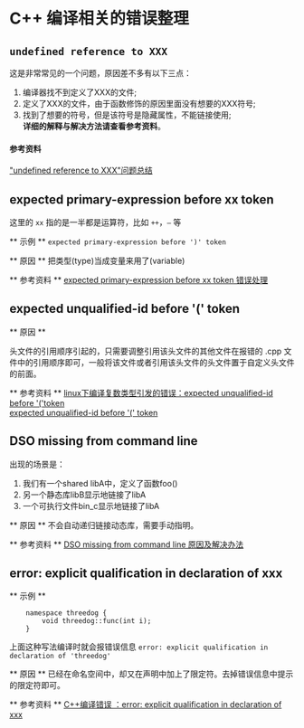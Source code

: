 # C++ 编译相关的错误整理

## `undefined reference to XXX`
这是非常常见的一个问题，原因差不多有以下三点：
1. 编译器找不到定义了XXX的文件;  
2. 定义了XXX的文件，由于函数修饰的原因里面没有想要的XXX符号;  
3. 找到了想要的符号，但是该符号是隐藏属性，不能链接使用;  
**详细的解释与解决方法请查看参考资料**。  

#### 参考资料
["undefined reference to XXX"问题总结](https://zhuanlan.zhihu.com/p/81681440)  

## expected primary-expression before xx token
这里的 `xx` 指的是一半都是运算符，比如 `++`，`—` 等  

** 示例 **
`expected primary-expression before ')' token`

** 原因 **
把类型(type)当成变量来用了(variable)  

** 参考资料 **
[expected primary-expression before xx token 错误处理](https://www.cnblogs.com/MartinLwx/p/12533140.html)

## expected unqualified-id before '(' token

** 原因 **

头文件的引用顺序引起的，只需要调整引用该头文件的其他文件在报错的 .cpp 文件中的引用顺序即可，一般将该文件或者引用该头文件的头文件置于自定义头文件的前面。

** 参考资料 **
[linux下编译复数类型引发的错误：expected unqualified-id before '('token](https://www.cnblogs.com/yeahgis/archive/2012/12/25/2831932.html)  
[expected unqualified-id before '(' token](https://blog.csdn.net/haidonglin/article/details/78810264)  

## DSO missing from command line 
出现的场景是：  
1. 我们有一个shared libA中，定义了函数foo()  
2. 另一个静态库libB显示地链接了libA  
3. 一个可执行文件bin_c显示地链接了libA  

** 原因 ** 
不会自动递归链接动态库，需要手动指明。 

** 参考资料 **
[DSO missing from command line 原因及解决办法](https://segmentfault.com/a/1190000002462705?utm_source=tag-newest) 

## error: explicit qualification in declaration of xxx
** 示例 **
```
    namespace threedog {
        void threedog::func(int i);
    }
```
上面这种写法编译时就会报错误信息 `error: explicit qualification in declaration of 'threedog' `

** 原因 **
已经在命名空间中，却又在声明中加上了限定符。去掉错误信息中提示的限定符即可。

** 参考资料 **
[C++编译错误 ：error: explicit qualification in declaration of xxx](https://blog.csdn.net/Three_dog/article/details/96133220)  
